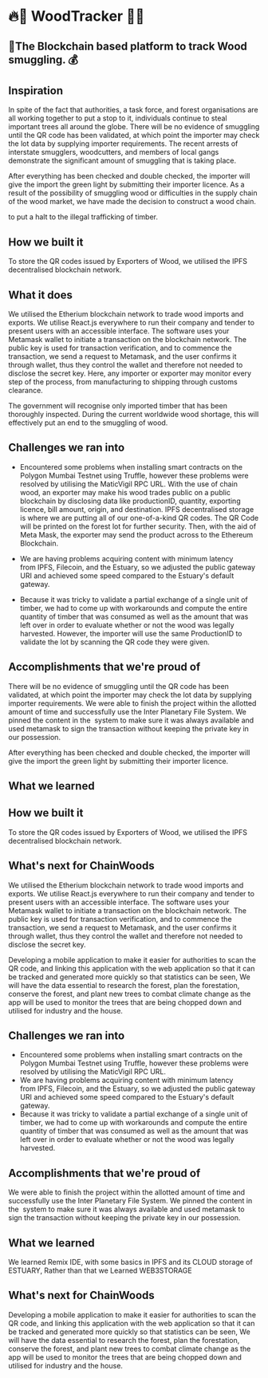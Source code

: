 # 🔥🎫  WoodTracker  📃🔥

## 🥇The Blockchain based platform to track Wood smuggling. 💰
## Inspiration

In spite of the fact that authorities, a task force, and forest organisations are all working together to put a stop to it, individuals continue to steal important trees all around the globe.
There will be no evidence of smuggling until the QR code has been validated, at which point the importer may check the lot data by supplying importer requirements.
The recent arrests of interstate smugglers, woodcutters, and members of local gangs demonstrate the significant amount of smuggling that is taking place.


After everything has been checked and double checked, the importer will give the import the green light by submitting their importer licence.
As a result of the possibility of smuggling wood or difficulties in the supply chain of the wood market, we have made the decision to construct a wood chain.

to put a halt to the illegal trafficking of timber.
## How we built it

To store the QR codes issued by Exporters of Wood, we utilised the IPFS decentralised blockchain network.
## What it does
We utilised the Etherium blockchain network to trade wood imports and exports. We utilise React.js everywhere to run their company and tender to present users with an accessible interface. The software uses your Metamask wallet to initiate a transaction on the blockchain network. The public key is used for transaction verification, and to commence the transaction, we send a request to Metamask, and the user confirms it through wallet, thus they control the wallet and therefore not needed to disclose the secret key.
Here, any importer or exporter may monitor every step of the process, from manufacturing to shipping through customs clearance.

The government will recognise only imported timber that has been thoroughly inspected. During the current worldwide wood shortage, this will effectively put an end to the smuggling of wood.
## Challenges we ran into

- Encountered some problems when installing smart contracts on the Polygon Mumbai Testnet using Truffle, however these problems were resolved by utilising the MaticVigil RPC URL.
With the use of chain wood, an exporter may make his wood trades public on a public blockchain by disclosing data like productionID, quantity, exporting licence, bill amount, origin, and destination. IPFS decentralised storage is where we are putting all of our one-of-a-kind QR codes. The QR Code will be printed on the forest lot for further security. Then, with the aid of Meta Mask, the exporter may send the product across to the Ethereum Blockchain.
- We are having problems acquiring content with minimum latency from IPFS, Filecoin, and the Estuary, so we adjusted the public gateway URI and achieved some speed compared to the Estuary's default gateway.

- Because it was tricky to validate a partial exchange of a single unit of timber, we had to come up with workarounds and compute the entire quantity of timber that was consumed as well as the amount that was left over in order to evaluate whether or not the wood was legally harvested.
However, the importer will use the same ProductionID to validate the lot by scanning the QR code they were given.


## Accomplishments that we're proud of
There will be no evidence of smuggling until the QR code has been validated, at which point the importer may check the lot data by supplying importer requirements.
We were able to finish the project within the allotted amount of time and successfully use the Inter Planetary File System. We pinned the content in the  system to make sure it was always available and used metamask to sign the transaction without keeping the private key in our possession.


After everything has been checked and double checked, the importer will give the import the green light by submitting their importer licence.
## What we learned


## How we built it

To store the QR codes issued by Exporters of Wood, we utilised the IPFS decentralised blockchain network.
## What's next for ChainWoods
We utilised the Etherium blockchain network to trade wood imports and exports. We utilise React.js everywhere to run their company and tender to present users with an accessible interface. The software uses your Metamask wallet to initiate a transaction on the blockchain network. The public key is used for transaction verification, and to commence the transaction, we send a request to Metamask, and the user confirms it through wallet, thus they control the wallet and therefore not needed to disclose the secret key.


Developing a mobile application to make it easier for authorities to scan the QR code, and linking this application with the web application so that it can be tracked and generated more quickly so that statistics can be seen, We will have the data essential to research the forest, plan the forestation, conserve the forest, and plant new trees to combat climate change as the app will be used to monitor the trees that are being chopped down and utilised for industry and the house.
## Challenges we ran into
- Encountered some problems when installing smart contracts on the Polygon Mumbai Testnet using Truffle, however these problems were resolved by utilising the MaticVigil RPC URL.
- We are having problems acquiring content with minimum latency from IPFS, Filecoin, and the Estuary, so we adjusted the public gateway URI and achieved some speed compared to the Estuary's default gateway.
- Because it was tricky to validate a partial exchange of a single unit of timber, we had to come up with workarounds and compute the entire quantity of timber that was consumed as well as the amount that was left over in order to evaluate whether or not the wood was legally harvested.

## Accomplishments that we're proud of
We were able to finish the project within the allotted amount of time and successfully use the Inter Planetary File System. We pinned the content in the  system to make sure it was always available and used metamask to sign the transaction without keeping the private key in our possession.

## What we learned
We learned Remix IDE,
with some basics in IPFS and its CLOUD storage of ESTUARY,
Rather than that we Learned WEB3STORAGE 

## What's next for ChainWoods

Developing a mobile application to make it easier for authorities to scan the QR code, and linking this application with the web application so that it can be tracked and generated more quickly so that statistics can be seen, We will have the data essential to research the forest, plan the forestation, conserve the forest, and plant new trees to combat climate change as the app will be used to monitor the trees that are being chopped down and utilised for industry and the house.

